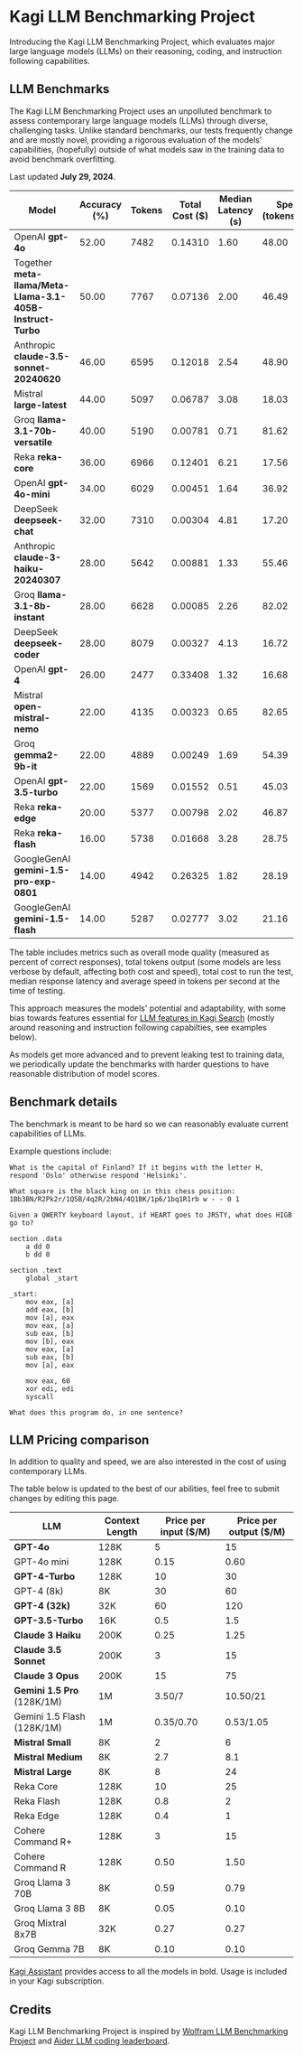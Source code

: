 # Kagi LLM Benchmarking Project

Introducing the Kagi LLM Benchmarking Project, which evaluates major large language models (LLMs) on their reasoning, coding, and instruction following capabilities.

## LLM Benchmarks

The Kagi LLM Benchmarking Project uses an unpolluted benchmark to assess contemporary large language models (LLMs) through diverse, challenging tasks. Unlike standard benchmarks, our tests frequently change and are mostly novel, providing a rigorous evaluation of the models' capabilities, (hopefully) outside of what models saw in the training data to avoid benchmark overfitting. 

Last updated **July 29, 2024**.

| Model | Accuracy (%)| Tokens | Total Cost ($) | Median Latency (s) | Speed (tokens/sec) |
|------------------------------------------|----------|--------|----------------|--------------------|--------------------|
| OpenAI **gpt-4o** | 52.00 | 7482 | 0.14310 | 1.60 | 48.00 |
| Together **meta-llama/Meta-Llama-3.1-405B-Instruct-Turbo** |   50.00   | 7767  | 0.07136  |     2.00    |       46.49        |  
| Anthropic **claude-3.5-sonnet-20240620** | 46.00 | 6595 | 0.12018 | 2.54 | 48.90 |
| Mistral **large-latest** | 44.00 | 5097 | 0.06787 | 3.08 | 18.03 |
| Groq **llama-3.1-70b-versatile** | 40.00 | 5190 | 0.00781 | 0.71 | 81.62 |
| Reka **reka-core** | 36.00 | 6966 | 0.12401 | 6.21 | 17.56 |
| OpenAI **gpt-4o-mini** | 34.00 | 6029 | 0.00451 | 1.64 | 36.92 |
| DeepSeek **deepseek-chat** | 32.00 | 7310 | 0.00304 | 4.81 | 17.20 |
| Anthropic **claude-3-haiku-20240307** | 28.00 | 5642 | 0.00881 | 1.33 | 55.46 |
| Groq **llama-3.1-8b-instant** | 28.00 | 6628 | 0.00085 | 2.26 | 82.02 |
| DeepSeek **deepseek-coder** | 28.00 | 8079 | 0.00327 | 4.13 | 16.72 |
| OpenAI **gpt-4** | 26.00 | 2477 | 0.33408 | 1.32 | 16.68 |
| Mistral **open-mistral-nemo** | 22.00 | 4135 | 0.00323 | 0.65 | 82.65 |
|       Groq **gemma2-9b-it**     |   22.00   | 4889  | 0.00249  |     1.69    |       54.39        |  
| OpenAI **gpt-3.5-turbo** | 22.00 | 1569 | 0.01552 | 0.51 | 45.03 |
| Reka **reka-edge** | 20.00 | 5377 | 0.00798 | 2.02 | 46.87 |
| Reka **reka-flash** | 16.00 | 5738 | 0.01668 | 3.28 | 28.75 |
| GoogleGenAI **gemini-1.5-pro-exp-0801**  |   14.00   |  4942  | 0.26325  |     1.82    |       28.19      |  
| GoogleGenAI **gemini-1.5-flash** |  14.00   | 5287  | 0.02777  |     3.02    |       21.16        |   


The table includes metrics such as overall mode quality (measured as percent of correct responses), total tokens output (some models are less verbose by default, affecting both cost and speed), total cost to run the test, median response latency and average speed in tokens per second at the time of testing.

This approach measures the models' potential and adaptability, with some bias towards features essential for [LLM features in Kagi Search](./assistant.md) (mostly around reasoning and instruction following capabilties, see examples below).

As models get more advanced and to prevent leaking test to training data, we periodically update the benchmarks with harder questions to have reasonable distribution of model scores.

## Benchmark details

The benchmark is meant to be hard so we can reasonably evaluate current capabilities of LLMs.

Example questions include:

```
What is the capital of Finland? If it begins with the letter H, respond 'Oslo' otherwise respond 'Helsinki'.
```

```
What square is the black king on in this chess position: 1Bb3BN/R2Pk2r/1Q5B/4q2R/2bN4/4Q1BK/1p6/1bq1R1rb w - - 0 1
```

```
Given a QWERTY keyboard layout, if HEART goes to JRSTY, what does HIGB go to?
```

```
section .data
    a dd 0
    b dd 0

section .text
    global _start

_start:
    mov eax, [a]
    add eax, [b]
    mov [a], eax
    mov eax, [a]
    sub eax, [b]
    mov [b], eax
    mov eax, [a]
    sub eax, [b]
    mov [a], eax

    mov eax, 60
    xor edi, edi
    syscall

What does this program do, in one sentence?
```


## LLM Pricing comparison

In addition to quality and speed, we are also interested in the cost of using contemporary LLMs. 

The table below is updated to the best of our abilities, feel free to submit changes by editing this page.


| LLM                    | Context Length | Price per input ($/M) | Price per output ($/M) |
|------------------------|----------------|-----------------------|------------------------|
| **GPT-4o**                    | 128K             | 5                    | 15                     |
| GPT-4o mini                    | 128K             | 0.15                    | 0.60                     |
| **GPT-4-Turbo**           | 128K           | 10                    | 30                     |
| GPT-4 (8k)              | 8K             | 30                    | 60                     |
| **GPT-4 (32k)**           | 32K            | 60                    | 120                    |
| **GPT-3.5-Turbo**         | 16K            | 0.5                   | 1.5                    |
| **Claude 3 Haiku**        | 200K           | 0.25                  | 1.25                   |
| **Claude 3.5 Sonnet**       | 200K           | 3                     | 15                     |
| **Claude 3 Opus**         | 200K           | 15                    | 75                     |
| **Gemini 1.5 Pro** (128K/1M)       | 1M             | 3.50/7                     | 10.50/21                     |
| Gemini 1.5 Flash (128K/1M)        | 1M             | 0.35/0.70                     | 0.53/1.05                     |
| **Mistral Small**         | 8K             | 2                     | 6                      |
| **Mistral Medium**        | 8K             | 2.7                   | 8.1                    |
| **Mistral Large**         | 8K             | 8                     | 24                     |
| Reka Core              | 128K           | 10                    | 25                     |
| Reka Flash             | 128K           | 0.8                   | 2                      |
| Reka Edge              | 128K           | 0.4                   | 1                      |
| Cohere Command R+      | 128K           | 3                     | 15                     |
| Cohere Command R       | 128K           | 0.50                  | 1.50                   |
| Groq Llama 3 70B       | 8K             | 0.59                  | 0.79                   |
| Groq Llama 3 8B        | 8K             | 0.05                  | 0.10                   |
| Groq Mixtral 8x7B      | 32K            | 0.27                  | 0.27                   |
| Groq Gemma 7B          | 8K             | 0.10                  | 0.10                   |

[Kagi Assistant](./assistant.md) provides access to all the models in bold. Usage is included in your Kagi subscription.


## Credits

Kagi LLM Benchmarking Project is inspired by [Wolfram LLM Benchmarking Project](https://www.wolfram.com/llm-benchmarking-project/) and [Aider LLM coding leaderboard](https://aider.chat/docs/leaderboards/).
